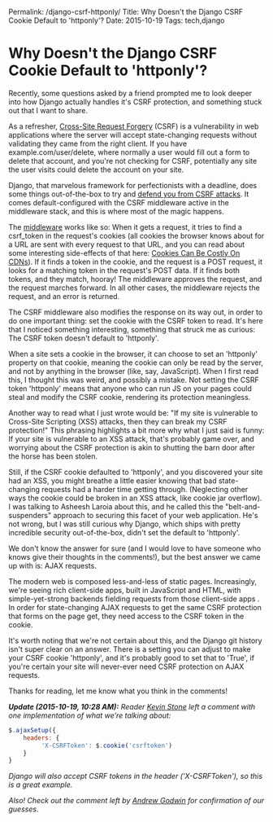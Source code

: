 Permalink: /django-csrf-httponly/
Title: Why Doesn't the Django CSRF Cookie Default to 'httponly'?
Date: 2015-10-19
Tags: tech,django

# Why Doesn't the Django CSRF Cookie Default to 'httponly'?

Recently, some questions asked by a friend prompted me to look deeper into how Django actually handles it's CSRF protection, and something stuck out that I want to share.

As a refresher, [Cross-Site Request Forgery](https://en.wikipedia.org/wiki/Cross-site_request_forgery) (CSRF) is a vulnerability in web applications where the server will accept state-changing requests without validating they came from the right client. If you have example.com/user/delete, where normally a user would fill out a form to delete that account, and you're not checking for CSRF, potentially any site the user visits could delete the account on your site.

Django, that marvelous framework for perfectionists with a deadline, does some things out-of-the-box to try and [defend you from CSRF attacks](https://docs.djangoproject.com/en/1.7/ref/contrib/csrf/). It comes default-configured with the CSRF middleware active in the middleware stack, and this is where most of the magic happens.

The [middleware](https://github.com/django/django/blob/master/django/middleware/csrf.py) works like so: When it gets a request, it tries to find a csrf\_token in the request's cookies (all cookies the browser knows about for a URL are sent with every request to that URL, and you can read about some interesting side-effects of that here: [Cookies Can Be Costly On CDNs](https://www.eventbrite.com/engineering/cookies-can-be-costly-how-separate-domains-can-save-big-bucks/)). If it finds a token in the cookie, and the request is a POST request, it looks for a matching token in the request's POST data. If it finds both tokens, and they match, hooray! The middleware approves the request, and the request marches forward. In all other cases, the middleware rejects the request, and an error is returned.

The CSRF middleware also modifies the response on its way out, in order to do one important thing: set the cookie with the CSRF token to read. It's here that I noticed something interesting, something that struck me as curious: The CSRF token doesn't default to 'httponly'.

When a site sets a cookie in the browser, it can choose to set an 'httponly' property on that cookie, meaning the cookie can only be read by the server, and not by anything in the browser (like, say, JavaScript). When I first read this, I thought this was weird, and possibly a mistake. Not setting the CSRF token 'httponly' means that anyone who can run JS on your pages could steal and modify the CSRF cookie, rendering its protection meaningless.

Another way to read what I just wrote would be: "If my site is vulnerable to Cross-Site Scripting (XSS) attacks, then they can break my CSRF protection!" This phrasing highlights a bit more why what I just said is funny: If your site is vulnerable to an XSS attack, that's probably game over, and worrying about the CSRF protection is akin to shutting the barn door after the horse has been stolen.

Still, if the CSRF cookie defaulted to 'httponly', and you discovered your site had an XSS, you might breathe a little easier knowing that bad state-changing requests had a harder time getting through. (Neglecting other ways the cookie could be broken in an XSS attack, like cookie jar overflow). I was talking to Asheesh Laroia about this, and he called this the "belt-and-suspenders" approach to securing this facet of your web application. He's not wrong, but I was still curious why Django, which ships with pretty incredible security out-of-the-box, didn't set the default to 'httponly'.

We don't know the answer for sure (and I would love to have someone who knows give their thoughts in the comments!), but the best answer we came up with is: AJAX requests.

The modern web is composed less-and-less of static pages. Increasingly, we're seeing rich client-side apps, built in JavaScript and HTML, with simple-yet-strong backends fielding requests from those client-side apps . In order for state-changing AJAX requests to get the same CSRF protection that forms on the page get, they need access to the CSRF token in the cookie.

It's worth noting that we're not certain about this, and the Django git history isn't super clear on an answer. There is a setting you can adjust to make your CSRF cookie 'httponly', and it's probably good to set that to 'True', if you're certain your site will never-ever need CSRF protection on AJAX requests.

Thanks for reading, let me know what you think in the comments!

_**Update (2015-10-19, 10:28 AM):** Reader [Kevin Stone](https://twitter.com/kevinastone) left a comment with one implementation of what we’re talking about:_

```javascript
$.ajaxSetup({
    headers: {
         'X-CSRFToken': $.cookie('csrftoken')
    }
}
```

_Django will also accept CSRF tokens in the header ('X-CSRFToken'), so this is a great example._ 

_Also! Check out the comment left by [Andrew Godwin](https://twitter.com/andrewgodwin) for confirmation of our guesses_.
